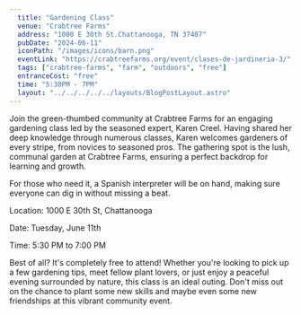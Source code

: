 ```yaml
---
  title: "Gardening Class"
  venue: "Crabtree Farms"
  address: "1000 E 30th St.Chattanooga, TN 37407"
  pubDate: "2024-06-11"
  iconPath: "/images/icons/barn.png"
  eventLink: "https://crabtreefarms.org/event/clases-de-jardineria-3/"
  tags: ["crabtree-farms", "farm", "outdoors", "free"]
  entranceCost: "free"
  time: "5:30PM - 7PM"
  layout: "../../../../../layouts/BlogPostLayout.astro"
---
```


Join the green-thumbed community at Crabtree Farms for an engaging gardening class led by the seasoned expert, Karen Creel. Having shared her deep knowledge through numerous classes, Karen welcomes gardeners of every stripe, from novices to seasoned pros. The gathering spot is the lush, communal garden at Crabtree Farms, ensuring a perfect backdrop for learning and growth.

For those who need it, a Spanish interpreter will be on hand, making sure everyone can dig in without missing a beat.

Location: 1000 E 30th St, Chattanooga

Date: Tuesday, June 11th

Time: 5:30 PM to 7:00 PM

Best of all? It's completely free to attend! Whether you're looking to pick up a few gardening tips, meet fellow plant lovers, or just enjoy a peaceful evening surrounded by nature, this class is an ideal outing. Don't miss out on the chance to plant some new skills and maybe even some new friendships at this vibrant community event.
